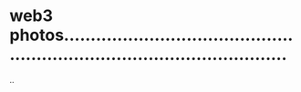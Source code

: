 # web3 photos...............................................................................................
..
